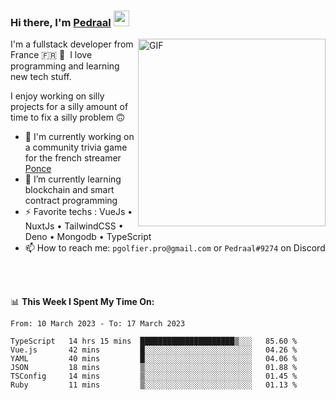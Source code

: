 ### Hi there, I'm <a href="https://pedraal.dev" target="_blank">Pedraal</a> <img src="https://media.giphy.com/media/hvRJCLFzcasrR4ia7z/giphy.gif" width="25px">
<img align="right" alt="GIF" src="https://pedraal.dev/avatar.png" width="300" height="300" />

I'm a fullstack developer from France 🇫🇷 🥖 &nbsp;I love programming and learning new
tech stuff.

I enjoy working on silly projects for a silly amount of time to fix a silly problem 🙃

- 🔭  I'm currently working on a community trivia game for the french streamer <a href="https://twitch.tv/ponce" target="_blank">Ponce</a>
- 🌱 I’m currently learning blockchain and smart contract programming
- ⚡ Favorite techs : VueJs &bull; NuxtJs &bull; TailwindCSS &bull; Deno &bull; Mongodb &bull; TypeScript
- 📫 How to reach me: `pgolfier.pro@gmail.com` or `Pedraal#9274` on Discord

<br>
<br>

📊 **This Week I Spent My Time On:**
<!--START_SECTION:waka-->

```text
From: 10 March 2023 - To: 17 March 2023

TypeScript   14 hrs 15 mins  █████████████████████▒░░░   85.60 %
Vue.js       42 mins         █░░░░░░░░░░░░░░░░░░░░░░░░   04.26 %
YAML         40 mins         █░░░░░░░░░░░░░░░░░░░░░░░░   04.06 %
JSON         18 mins         ▒░░░░░░░░░░░░░░░░░░░░░░░░   01.88 %
TSConfig     14 mins         ▒░░░░░░░░░░░░░░░░░░░░░░░░   01.45 %
Ruby         11 mins         ▒░░░░░░░░░░░░░░░░░░░░░░░░   01.13 %
```

<!--END_SECTION:waka-->
